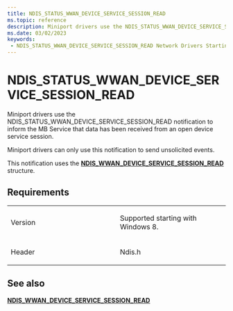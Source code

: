 ```yaml
---
title: NDIS_STATUS_WWAN_DEVICE_SERVICE_SESSION_READ
ms.topic: reference
description: Miniport drivers use the NDIS_STATUS_WWAN_DEVICE_SERVICE_SESSION_READ notification to inform the MB Service that data has been received from an open device service session.NDIS_WWAN_DEVICE_SERVICE_SESSION_READ structure.
ms.date: 03/02/2023
keywords:
 - NDIS_STATUS_WWAN_DEVICE_SERVICE_SESSION_READ Network Drivers Starting with Windows Vista
---
```


# NDIS\_STATUS\_WWAN\_DEVICE\_SERVICE\_SESSION\_READ


Miniport drivers use the NDIS\_STATUS\_WWAN\_DEVICE\_SERVICE\_SESSION\_READ notification to inform the MB Service that data has been received from an open device service session.

Miniport drivers can only use this notification to send unsolicited events.

This notification uses the [**NDIS\_WWAN\_DEVICE\_SERVICE\_SESSION\_READ**](/windows-hardware/drivers/ddi/ndiswwan/ns-ndiswwan-_ndis_wwan_device_service_session_read) structure.

## Requirements

<table>
<colgroup>
<col width="50%" />
<col width="50%" />
</colgroup>
<tbody>
<tr class="odd">
<td><p>Version</p></td>
<td><p>Supported starting with Windows 8.</p></td>
</tr>
<tr class="even">
<td><p>Header</p></td>
<td>Ndis.h</td>
</tr>
</tbody>
</table>

## See also


[**NDIS\_WWAN\_DEVICE\_SERVICE\_SESSION\_READ**](/windows-hardware/drivers/ddi/ndiswwan/ns-ndiswwan-_ndis_wwan_device_service_session_read)

 

